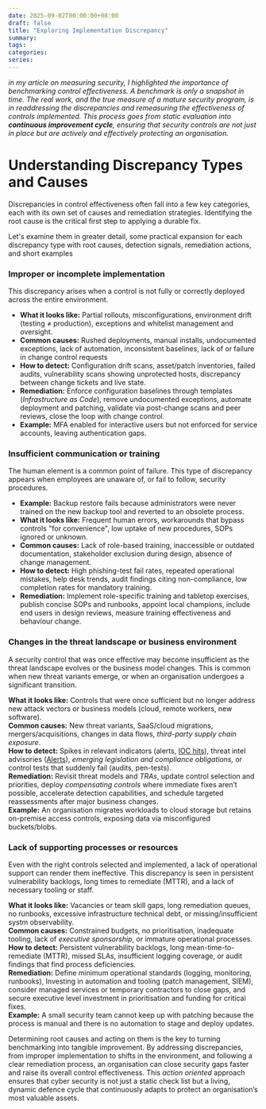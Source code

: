 ```yaml
---
date: 2025-09-02T00:00:00+08:00
draft: false
title: "Exploring Implementation Discrepancy"
summary:
tags:
categories:
series:
---
```

*in my article on measuring security, I highlighted the importance of benchmarking control effectiveness.  A  benchmark is only a snapshot in time. The real work, and the true measure of a mature security program, is in  readdressing the discrepancies and remeasuring the effectiveness of controls implemented.   This process goes from static evaluation into **continuous improvement cycle**, ensuring that security controls are not just in place but are actively and effectively protecting an organisation.*

# Understanding Discrepancy Types and Causes

Discrepancies in control effectiveness often fall into a few key categories, each with its own set of causes and remediation strategies.  Identifying the root cause is the critical first step to applying a durable fix.  

Let's examine them in greater detail,  some practical expansion for each discrepancy type with root causes, detection signals, remediation actions, and short examples

### Improper or incomplete implementation
This discrepancy arises when a control is not fully or correctly deployed across the entire environment.

- **What it looks like:** Partial rollouts, misconfigurations, environment drift (testing ≠ production), exceptions and whitelist management and oversight.  
- **Common causes:** Rushed deployments, manual installs, undocumented exceptions, lack of automation, inconsistent baselines, lack of or failure in change control requests
- **How to detect:** Configuration drift scans, asset/patch inventories, failed audits, vulnerability scans showing unprotected hosts, discrepancy between change tickets and live state.  
- **Remediation:** Enforce configuration baselines through templates (*Infrastructure as Code*), remove undocumented exceptions, automate deployment and patching, validate via post-change scans and peer reviews, close the loop with change control.  
- **Example:** MFA enabled for interactive users but not enforced for service accounts, leaving authentication gaps.

### Insufficient communication or training
The human element is a common point of failure. This type of discrepancy appears when employees are unaware of, or fail to follow, security procedures.

- **Example:** Backup restore fails because administrators were never trained on the new backup tool and reverted to an obsolete process.
- **What it looks like:** Frequent human errors, workarounds that bypass controls "for convenience", low uptake of new procedures, SOPs ignored or unknown.  
- **Common causes:** Lack of role-based training, inaccessible or outdated documentation, stakeholder exclusion during design, absence of change management.  
- **How to detect:** High phishing-test fail rates, repeated operational mistakes, help desk trends, audit findings citing non-compliance, low completion rates for mandatory training. 
- **Remediation:** Implement role-specific training and tabletop exercises, publish concise SOPs and runbooks, appoint local champions, include end users in design reviews, measure training effectiveness and behaviour change.

### Changes in the threat landscape or business environment
A security control that was once effective may become insufficient as the threat landscape evolves or the business model changes. This is common when new threat variants emerge, or when an organisation undergoes a significant transition.

**What it looks like:** Controls that were once sufficient but no longer address new attack vectors or business models (cloud, remote workers, new software).  
**Common causes:** New threat variants, SaaS/cloud migrations, mergers/acquisitions, changes in data flows, *third-party supply chain exposure*.  
**How to detect:** Spikes in relevant indicators (alerts, [IOC hits](https://www.teramind.co/blog/how-to-recognize-indicators-of-compromise/)), threat intel advisories ([Alerts](https://www.cyber.gov.au/about-us/view-all-content/alerts-and-advisories)),  *emerging legislation and compliance obligations,* or control tests that suddenly fail (audits, pen-tests).  
**Remediation:**  Revisit threat models and *TRAs*, update control selection and priorities, deploy *compensating controls* where immediate fixes aren’t possible, accelerate detection capabilities, and schedule targeted reassessments after major business changes.  
**Example:** An organisation migrates workloads to cloud storage but retains on-premise access controls, exposing data via misconfigured buckets/blobs.

### Lack of supporting processes or resources
Even with the right controls selected and implemented, a lack of operational support can render them ineffective. This discrepancy is seen in persistent vulnerability backlogs, long times to remediate (MTTR), and a lack of necessary tooling or staff.

**What it looks like:** Vacancies or team skill gaps, long remediation queues, no runbooks, excessive infrastructure technical debt, or missing/insufficient systm observability.  
**Common causes:** Constrained budgets, no prioritisation, inadequate tooling, lack of *executive sponsorship*, or immature operational processes.  
**How to detect:** Persistent vulnerability backlogs, long mean-time-to-remediate (MTTR), missed SLAs, insufficient logging coverage, or audit findings that find process deficiencies.  
**Remediation:** Define minimum operational standards (logging, monitoring, runbooks), Investing in automation and tooling (patch management, SIEM), consider managed services or temporary contractors to close gaps, and secure executive level investment in prioritisation and funding for critical fixes.  
**Example:** A small security team cannot keep up with patching because the process is manual and there is no automation to stage and deploy updates.

Determining root causes and acting on them is the key to turning benchmarking into tangible improvement. By addressing discrepancies, from improper implementation to shifts in the environment, and following a clear remediation process, an organisation can close security gaps faster and raise its overall control effectiveness.  This *action oriented* approach ensures that cyber security is not just a static check list but a living, dynamic defence cycle that continuously adapts to protect an organisation’s most valuable assets.